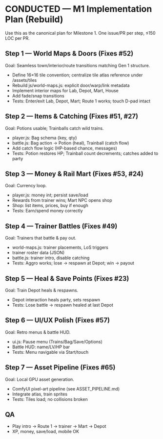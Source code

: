 # CONDUCTED — M1 Implementation Plan (Rebuild)

Use this as the canonical plan for Milestone 1. One issue/PR per step, ≤150 LOC per PR.

## Step 1 — World Maps & Doors (Fixes #52)
Goal: Seamless town/interior/route transitions matching Gen 1 structure.
- Define 16×16 tile convention; centralize tile atlas reference under /assets/tiles
- Rebuild js/world-maps.js: explicit door/warp/link metadata
- Implement interior maps for Lab, Depot, Mart, House
- Add fade/snap transitions
- Tests: Enter/exit Lab, Depot, Mart; Route 1 works; touch D-pad intact

## Step 2 — Items & Catching (Fixes #51, #27)
Goal: Potions usable; Trainballs catch wild trains.
- player.js: Bag schema {key, qty}
- battle.js: Bag action → Potion (heal), Trainball (catch flow)
- Add catch flow logic (HP-based chance, messages)
- Tests: Potion restores HP; Trainball count decrements; catches added to party

## Step 3 — Money & Rail Mart (Fixes #53, #24)
Goal: Currency loop.
- player.js: money int; persist save/load
- Rewards from trainer wins; Mart NPC opens shop
- Shop: list items, prices, buy if enough
- Tests: Earn/spend money correctly

## Step 4 — Trainer Battles (Fixes #49)
Goal: Trainers that battle & pay out.
- world-maps.js: trainer placements, LoS triggers
- trainer roster data (JSON)
- battle.js: trainer intro, disable catching
- Tests: Aggro works; lose → respawn at Depot; win → payout

## Step 5 — Heal & Save Points (Fixes #23)
Goal: Train Depot heals & respawns.
- Depot interaction heals party, sets respawn
- Tests: Lose battle → respawn healed at last Depot

## Step 6 — UI/UX Polish (Fixes #57)
Goal: Retro menus & battle HUD.
- ui.js: Pause menu (Trains/Bag/Save/Options)
- Battle HUD: name/LV/HP bar
- Tests: Menu navigable via Start/touch

## Step 7 — Asset Pipeline (Fixes #65)
Goal: Local GPU asset generation.
- ComfyUI pixel-art pipeline (see ASSET_PIPELINE.md)
- Integrate atlas, train sprites
- Tests: Tiles load; no collisions broken

## QA
- Play intro → Route 1 → trainer → Mart → Depot
- XP, money, save/load, mobile OK
